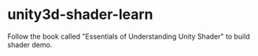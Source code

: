 # unity3d-shader-learn
Follow the book called "Essentials of Understanding Unity Shader" to build shader demo.

